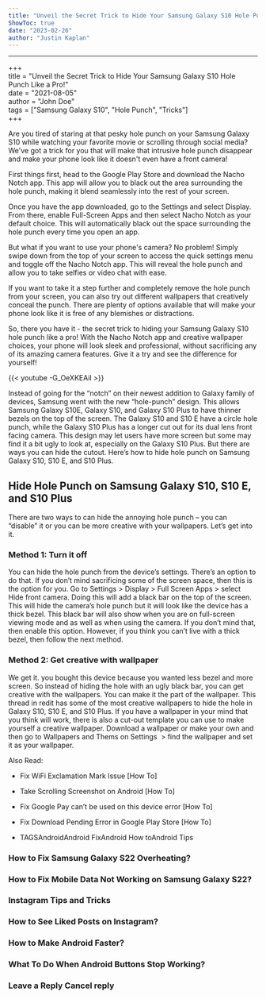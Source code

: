 ```yaml
---
title: "Unveil the Secret Trick to Hide Your Samsung Galaxy S10 Hole Punch Like a Pro!"
ShowToc: true 
date: "2023-02-26"
author: "Justin Kaplan"
---
```

*****
+++  
title = "Unveil the Secret Trick to Hide Your Samsung Galaxy S10 Hole Punch Like a Pro!"  
date = "2021-08-05"  
author = "John Doe"  
tags = ["Samsung Galaxy S10", "Hole Punch", "Tricks"]  
+++  

Are you tired of staring at that pesky hole punch on your Samsung Galaxy S10 while watching your favorite movie or scrolling through social media? We've got a trick for you that will make that intrusive hole punch disappear and make your phone look like it doesn't even have a front camera!

First things first, head to the Google Play Store and download the Nacho Notch app. This app will allow you to black out the area surrounding the hole punch, making it blend seamlessly into the rest of your screen.

Once you have the app downloaded, go to the Settings and select Display. From there, enable Full-Screen Apps and then select Nacho Notch as your default choice. This will automatically black out the space surrounding the hole punch every time you open an app.

But what if you want to use your phone's camera? No problem! Simply swipe down from the top of your screen to access the quick settings menu and toggle off the Nacho Notch app. This will reveal the hole punch and allow you to take selfies or video chat with ease.

If you want to take it a step further and completely remove the hole punch from your screen, you can also try out different wallpapers that creatively conceal the punch. There are plenty of options available that will make your phone look like it is free of any blemishes or distractions.

So, there you have it - the secret trick to hiding your Samsung Galaxy S10 hole punch like a pro! With the Nacho Notch app and creative wallpaper choices, your phone will look sleek and professional, without sacrificing any of its amazing camera features. Give it a try and see the difference for yourself!

{{< youtube -G_OeXKEAiI >}} 



Instead of going for the “notch” on their newest addition to Galaxy family of devices, Samsung went with the new “hole-punch” design. This allows Samsung Galaxy S10E, Galaxy S10, and Galaxy S10 Plus to have thinner bezels on the top of the screen. The Galaxy S10 and S10 E have a circle hole punch, while the Galaxy S10 Plus has a longer cut out for its dual lens front facing camera. This design may let users have more screen but some may find it a bit ugly to look at, especially on the Galaxy S10 Plus. But there are ways you can hide the cutout. Here’s how to hide hole punch on Samsung Galaxy S10, S10 E, and S10 Plus.
 
## Hide Hole Punch on Samsung Galaxy S10, S10 E, and S10 Plus
 
There are two ways to can hide the annoying hole punch – you can “disable” it or you can be more creative with your wallpapers. Let’s get into it.
 
### Method 1: Turn it off
 
You can hide the hole punch from the device’s settings. There’s an option to do that. If you don’t mind sacrificing some of the screen space, then this is the option for you. Go to Settings > Display > Full Screen Apps > select Hide front camera. Doing this will add a black bar on the top of the screen. This will hide the camera’s hole punch but it will look like the device has a thick bezel. This black bar will also show when you are on full-screen viewing mode and as well as when using the camera. If you don’t mind that, then enable this option. However, if you think you can’t live with a thick bezel, then follow the next method. 
 
### Method 2: Get creative with wallpaper
 
We get it. you bought this device because you wanted less bezel and more screen. So instead of hiding the hole with an ugly black bar, you can get creative with the wallpapers. You can make it the part of the wallpaper. This thread in redit has some of the most creative wallpapers to hide the hole in Galaxy S10, S10 E, and S10 Plus. If you have a wallpaper in your mind that you think will work, there is also a cut-out template you can use to make yourself a creative wallpaper. Download a wallpaper or make your own and then go to Wallpapers and Thems on Settings  > find the wallpaper and set it as your wallpaper.
 
Also Read:
 
- Fix WiFi Exclamation Mark Issue [How To]
 - Take Scrolling Screenshot on Android [How To]
 - Fix Google Pay can’t be used on this device error [How To]
 - Fix Download Pending Error in Google Play Store [How To]

 
- TAGSAndroidAndroid FixAndroid How toAndroid Tips

 
### How to Fix Samsung Galaxy S22 Overheating?
 
### How to Fix Mobile Data Not Working on Samsung Galaxy S22?
 
### Instagram Tips and Tricks
 
### How to See Liked Posts on Instagram?
 
### How to Make Android Faster?
 
### What To Do When Android Buttons Stop Working?
 
### Leave a Reply Cancel reply





